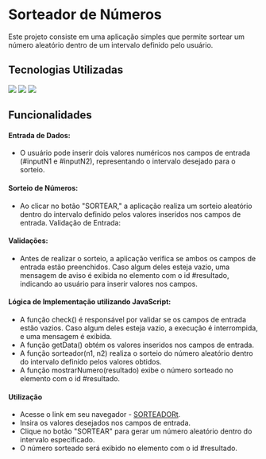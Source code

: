 # Sorteador de Números

Este projeto consiste em uma aplicação simples que permite sortear um número aleatório dentro de um intervalo definido pelo usuário. 

## Tecnologias Utilizadas

<img src = "https://img.shields.io/badge/HTML5-E34F26?style=for-the-badge&logo=html5&logoColor=white"> <img src = "https://img.shields.io/badge/CSS3-1572B6?style=for-the-badge&logo=css3&logoColor=white"> <img src = "https://img.shields.io/badge/JavaScript-323330?style=for-the-badge&logo=javascript&logoColor=F7DF1E">

## Funcionalidades
#### Entrada de Dados:
- O usuário pode inserir dois valores numéricos nos campos de entrada (#inputN1 e #inputN2), representando o intervalo desejado para o sorteio.

#### Sorteio de Números:
- Ao clicar no botão "SORTEAR," a aplicação realiza um sorteio aleatório dentro do intervalo definido pelos valores inseridos nos campos de entrada.
Validação de Entrada:

#### Validações:
- Antes de realizar o sorteio, a aplicação verifica se ambos os campos de entrada estão preenchidos. Caso algum deles esteja vazio, uma mensagem de aviso é exibida no elemento com o id #resultado, indicando ao usuário para inserir valores nos campos.

#### Lógica de Implementação utilizando JavaScript:
- A função check() é responsável por validar se os campos de entrada estão vazios. Caso algum deles esteja vazio, a execução é interrompida, e uma mensagem é exibida.
- A função getData() obtém os valores inseridos nos campos de entrada.
- A função sorteador(n1, n2) realiza o sorteio do número aleatório dentro do intervalo definido pelos valores obtidos.
- A função mostrarNumero(resultado) exibe o número sorteado no elemento com o id #resultado.

#### Utilização
- Acesse o link em seu navegador - [SORTEADORt](https://hdc-host-1.netlify.app/).
- Insira os valores desejados nos campos de entrada.
- Clique no botão "SORTEAR" para gerar um número aleatório dentro do intervalo especificado.
- O número sorteado será exibido no elemento com o id #resultado.
